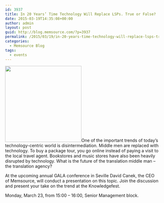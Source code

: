 ```yaml
---
id: 3937
title: In 20 Years’ Time Technology Will Replace LSPs. True or False?
date: 2015-03-19T14:35:08+00:00
author: admin
layout: post
guid: http://blog.memsource.com/?p=3937
permalink: /2015/03/19/in-20-years-time-technology-will-replace-lsps-true-or-false/
categories:
  - Memsource Blog
tags:
  - events
---
```

[<img class="alignleft size-full wp-image-3882" title="David Canek" src="/wp-content/uploads/2015/03/david250x250.jpg" alt="" width="250" height="250" border="0" />](/in-20-years-time-technology-will-replace-lsps-true-or-false/)One of the important trends of today’s technology-centric world is disintermediation. Middle men are replaced with technology. To buy a package tour, you go online instead of paying a visit to the local travel agent. Bookstores and music stores have also been heavily disrupted by technology. What is the future of the translation middle man – the translation agency?<!--more-->

At the upcoming annual GALA conference in Seville David Canek, the CEO of Memsource, will conduct a presentation on this topic. Join the discussion and present your take on the trend at the Knowledgefest. 

Monday, March 23, from 15:00 &#8211; 16:00, Senior Management block.